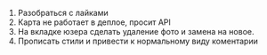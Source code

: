 1. Разобраться с лайками
2. Карта не работает в деплое, просит API
3. На вкладке юзера сделать удаление фото и замена на новое.
4. Прописать стили и привести к нормальному виду коментарии
